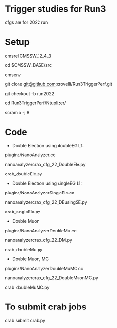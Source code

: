 # Trigger studies for Run3

cfgs are for 2022 run

# Setup
cmsrel CMSSW_12_4_3

cd $CMSSW_BASE/src

cmsenv

git clone git@github.com:crovelli/Run3TriggerPerf.git

git checkout -b run2022

cd Run3TriggerPerf/Ntuplizer/

scram b -j 8


# Code
* Double Electron using doubleEG L1: 

plugins/NanoAnalyzer.cc

nanoanalyzercrab_cfg_22_DoubleEle.py

crab_doubleEle.py


* Double Electron using singleEG L1: 

plugins/NanoAnalyzerSingleEle.cc

nanoanalyzercrab_cfg_22_DEusingSE.py

crab_singleEle.py


* Double Muon

plugins/NanoAnalyzerDoubleMu.cc 

nanoanalyzercrab_cfg_22_DM.py

crab_doubleMu.py


* Double Muon, MC

plugins/NanoAnalyzerDoubleMuMC.cc

nanoanalyzercrab_cfg_22_DoubleMuonMC.py

crab_doubleMuMC.py


# To submit crab jobs 
crab submit crab.py
